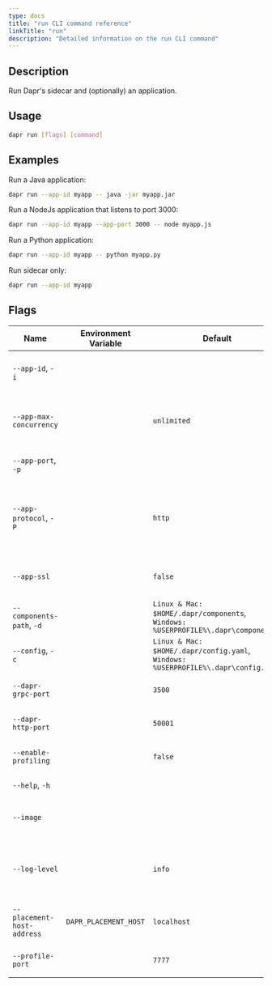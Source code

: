 ```yaml
---
type: docs
title: "run CLI command reference"
linkTitle: "run"
description: "Detailed information on the run CLI command"
---
```


## Description

Run Dapr's sidecar and (optionally) an application.

## Usage

```bash
dapr run [flags] [command]
```

## Examples

Run a Java application:
```bash
dapr run --app-id myapp -- java -jar myapp.jar
```
Run a NodeJs application that listens to port 3000:
```bash
dapr run --app-id myapp --app-port 3000 -- node myapp.js
```
Run a Python application:
```bash
dapr run --app-id myapp -- python myapp.py
```
Run sidecar only:
```bash
dapr run --app-id myapp
```

## Flags

| Name | Environment Variable | Default | Description
| --- | --- | --- | --- |
| `--app-id`, `-i` | | | The id for your application, used for service discovery |
| `--app-max-concurrency` | | `unlimited` | The concurrency level of the application, otherwise is unlimited |
| `--app-port`, `-p` | | | The port your application is listening on
| `--app-protocol`, `-P` | | `http` | The protocol (gRPC or HTTP) Dapr uses to talk to the application. Valid values are: `http` or `grpc` |
| `--app-ssl` | | `false` | Enable https when Dapr invokes the application
| `--components-path`, `-d` | | `Linux & Mac: $HOME/.dapr/components`, `Windows: %USERPROFILE%\.dapr\components` | The path for components directory
| `--config`, `-c` | | `Linux & Mac: $HOME/.dapr/config.yaml`, `Windows: %USERPROFILE%\.dapr\config.yaml` | Dapr configuration file |
| `--dapr-grpc-port` | | `3500` | The gRPC port for Dapr to listen on |
| `--dapr-http-port` | | `50001` | The HTTP port for Dapr to listen on |
| `--enable-profiling` | | `false` | Enable `pprof` profiling via an HTTP endpoint 
| `--help`, `-h` | | | Print this help message |
| `--image` | | | The image to build the code in. Input is: `repository/image` |
| `--log-level` | | `info` | The log verbosity. Valid values are: `debug`, `info`, `warn`, `error`, `fatal`, or `panic` |
| `--placement-host-address` | `DAPR_PLACEMENT_HOST` | `localhost` | The host on which the placement service resides |
| `--profile-port` | | `7777` | The port for the profile server to listen on |

